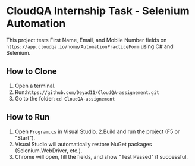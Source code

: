 # CloudQA Internship Task - Selenium Automation

This project tests First Name, Email, and Mobile Number fields on `https://app.cloudqa.io/home/AutomationPracticeForm` using C# and Selenium.

## How to Clone
1. Open a terminal.
2. Run:`https://github.com/Deyad11/CloudQA-assignement.git`
3. Go to the folder: `cd CloudQA-assignement`

## How to Run
1. Open `Program.cs` in Visual Studio.
2.Build and run the project (F5 or "Start").
3. Visual Studio will automatically restore NuGet packages (Selenium.WebDriver, etc.).
4. Chrome will open, fill the fields, and show "Test Passed" if successful.
